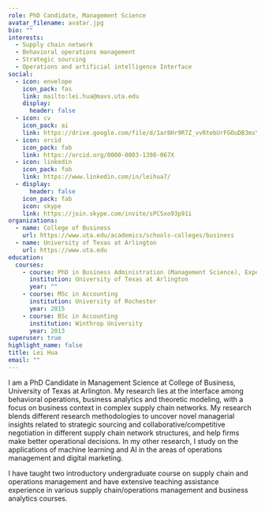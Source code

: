 ```yaml
---
role: PhD Candidate, Management Science
avatar_filename: avatar.jpg
bio: ""
interests:
  - Supply chain network
  - Behavioral operations management
  - Strategic sourcing
  - Operations and artificial intelligence Interface
social:
  - icon: envelope
    icon_pack: fas
    link: mailto:lei.hua@mavs.uta.edu
    display:
      header: false
  - icon: cv
    icon_pack: ai
    link: https://drive.google.com/file/d/1ar8Hr9R7Z_vvRtebUrFGOuDB3msY0tCY
  - icon: orcid
    icon_pack: fab
    link: https://orcid.org/0000-0003-1398-067X
  - icon: linkedin
    icon_pack: fab
    link: https://www.linkedin.com/in/leihua7/
  - display:
      header: false
    icon_pack: fab
    icon: skype
    link: https://join.skype.com/invite/sPCSxo93p91i
organizations:
  - name: College of Business
    url: https://www.uta.edu/academics/schools-colleges/business
  - name: University of Texas at Arlington
    url: https://www.uta.edu
education:
  courses:
    - course: PhD in Business Administration (Management Science), Expected 2021
      institution: University of Texas at Arlington
      year: ""
    - course: MSc in Accounting
      institution: University of Rochester
      year: 2015
    - course: BSc in Accounting
      institution: Winthrop University
      year: 2013
superuser: true
highlight_name: false
title: Lei Hua
email: ""
---
```

I am a PhD Candidate in Management Science at College of Business, University of Texas at Arlington. My research lies at the interface among behavioral operations, business analytics and theoretic modeling, with a focus on business context in complex supply chain networks. My research blends different research methodologies to uncover novel managerial insights related to strategic sourcing and collaborative/competitive negotiation in different supply chain network structures, and help firms make better operational decisions. In my other research, I study on the applications of machine learning and AI in the areas of operations management and digital marketing.

I have taught two introductory undergraduate course on supply chain and operations management and have extensive teaching assistance experience in various supply chain/operations management and business analytics courses.